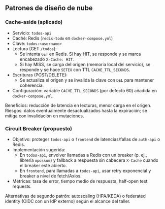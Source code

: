 ## Patrones de diseño de nube

### Cache-aside (aplicado)

- Servicio: `todos-api`
- Caché: Redis (`redis-todo` en `docker-compose.yml`)
- Clave: `todos:<username>`
- Lectura (GET `/todos`):
  - Se intenta `GET` en Redis. Si hay HIT, se responde y se marca encabezado `X-Cache: HIT`.
  - Si hay MISS, se carga del origen (memoria local del servicio), se responde y se hace `SETEX` con TTL `CACHE_TTL_SECONDS`.
- Escrituras (POST/DELETE):
  - Se actualiza el origen y se invalida la clave con `DEL` para mantener coherencia.
- Configuración: variable `CACHE_TTL_SECONDS` (por defecto 60) añadida en `docker-compose.yml`.

Beneficios: reducción de latencia en lecturas, menor carga en el origen. Riesgos: datos eventualmente desactualizados hasta la expiración; se mitiga con invalidación en mutaciones.

### Circuit Breaker (propuesto)

- Objetivo: proteger `todos-api` o `frontend` de latencias/fallas de `auth-api` o Redis.
- Implementación sugerida:
  - En `todos-api`, envolver llamadas a Redis con un breaker (p. ej., librería `opossum`) y fallback a respuesta sin cabecera `X-Cache` cuando el breaker esté abierto.
  - En `frontend`, para llamadas a `todos-api`, usar retry exponencial y breaker a nivel de fetch/Axios.
- Métricas: tasa de error, tiempo medio de respuesta, half-open test requests.

Alternativas de segundo patrón: autoscaling (HPA/KEDA) o federated identity (OIDC con un IdP externo) según el alcance del taller.
